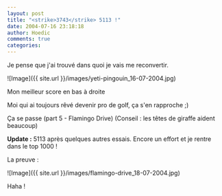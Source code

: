 ```yaml
---
layout: post
title: "<strike>3743</strike> 5113 !"
date: 2004-07-16 23:18:18
author: Hoedic
comments: true
categories: 
---
```



Je pense que j'ai trouvé dans quoi je vais me reconvertir.

![Image]({{ site.url }}/images/yeti-pingouin_16-07-2004.jpg)
<div class="photoattrib">Mon meilleur score en bas à droite</div>



Moi qui ai toujours rêvé devenir pro de golf, ça s'en rapproche ;)

Ça se passe  (part 5 - Flamingo Drive) (Conseil : les têtes de giraffe aident beaucoup)

**Update :** 5113 après quelques autres essais. Encore un effort et je rentre dans le top 1000 !

La preuve :

![Image]({{ site.url }}/images/flamingo-drive_18-07-2004.jpg)
<div class="photoattrib">Haha !</div>

